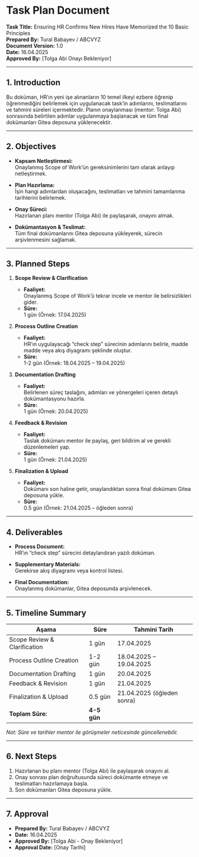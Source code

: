 # Task Plan Document

**Task Title:** Ensuring HR Confirms New Hires Have Memorized the 10 Basic Principles  
**Prepared By:** Tural Babayev / ABCVYZ  
**Document Version:** 1.0  
**Date:** 16.04.2025  
**Approved By:** [Tolga Abi Onayı Bekleniyor]

---

## 1. Introduction

Bu doküman, HR’ın yeni işe alınanların 10 temel ilkeyi ezbere öğrenip öğrenmediğini belirlemek için uygulanacak task’in adımlarını, teslimatlarını ve tahmini süreleri içermektedir. Planın onaylanması (mentor: Tolga Abi) sonrasında belirtilen adımlar uygulanmaya başlanacak ve tüm final dokümanları Gitea deposuna yüklenecektir.

---

## 2. Objectives

- **Kapsam Netleştirmesi:**  
  Onaylanmış Scope of Work’ün gereksinimlerini tam olarak anlayıp netleştirmek.
  
- **Plan Hazırlama:**  
  İşin hangi adımlardan oluşacağını, teslimatları ve tahmini tamamlanma tarihlerini belirlemek.
  
- **Onay Süreci:**  
  Hazırlanan planı mentor (Tolga Abi) ile paylaşarak, onayını almak.
  
- **Dokümantasyon & Teslimat:**  
  Tüm final dokümanlarını Gitea deposuna yükleyerek, sürecin arşivlenmesini sağlamak.

---

## 3. Planned Steps

1. **Scope Review & Clarification**  
   - **Faaliyet:**  
     Onaylanmış Scope of Work’ü tekrar incele ve mentor ile belirsizlikleri gider.
   - **Süre:**  
     1 gün (Örnek: 17.04.2025)

2. **Process Outline Creation**  
   - **Faaliyet:**  
     HR’ın uygulayacağı “check step” sürecinin adımlarını belirle, madde madde veya akış diyagramı şeklinde oluştur.
   - **Süre:**  
     1-2 gün (Örnek: 18.04.2025 – 19.04.2025)

3. **Documentation Drafting**  
   - **Faaliyet:**  
     Belirlenen süreç taslağını, adımları ve yönergeleri içeren detaylı dokümantasyonu hazırla.
   - **Süre:**  
     1 gün (Örnek: 20.04.2025)

4. **Feedback & Revision**  
   - **Faaliyet:**  
     Taslak dokümanı mentor ile paylaş, geri bildirim al ve gerekli düzenlemeleri yap.
   - **Süre:**  
     1 gün (Örnek: 21.04.2025)

5. **Finalization & Upload**  
   - **Faaliyet:**  
     Dokümanı son haline getir, onaylandıktan sonra final dokümanı Gitea deposuna yükle.
   - **Süre:**  
     0.5 gün (Örnek: 21.04.2025 – öğleden sonra)

---

## 4. Deliverables

- **Process Document:**  
  HR’ın “check step” sürecini detaylandıran yazılı doküman.
  
- **Supplementary Materials:**  
  Gerekirse akış diyagramı veya kontrol listesi.
  
- **Final Documentation:**  
  Onaylanmış dokümanlar, Gitea deposunda arşivlenecek.

---

## 5. Timeline Summary

| **Aşama**                      | **Süre**     | **Tahmini Tarih**                |
|--------------------------------|--------------|----------------------------------|
| Scope Review & Clarification   | 1 gün        | 17.04.2025                       |
| Process Outline Creation       | 1-2 gün      | 18.04.2025 – 19.04.2025            |
| Documentation Drafting         | 1 gün        | 20.04.2025                       |
| Feedback & Revision            | 1 gün        | 21.04.2025                       |
| Finalization & Upload          | 0.5 gün      | 21.04.2025 (öğleden sonra)        |
| **Toplam Süre:**               | **4-5 gün**  |                                  |

*Not: Süre ve tarihler mentor ile görüşmeler neticesinde güncellenebilir.*

---

## 6. Next Steps

1. Hazırlanan bu planı mentor (Tolga Abi) ile paylaşarak onayını al.
2. Onay sonrası plan doğrultusunda süreci dokümante etmeye ve teslimatları hazırlamaya başla.
3. Son dokümanları Gitea deposuna yükle.

---

## 7. Approval

- **Prepared By:** Tural Babayev / ABCVYZ  
- **Date:** 16.04.2025  
- **Approved By:** [Tolga Abi - Onay Bekleniyor]  
- **Approval Date:** [Onay Tarihi]
